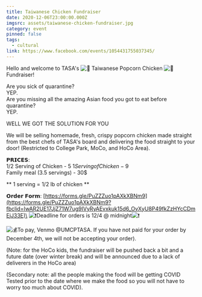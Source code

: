 ```yaml
---
title: Taiwanese Chicken Fundraiser
date: 2020-12-06T23:00:00.000Z
imgsrc: assets/taiwanese-chicken-fundraiser.jpg
category: event
pinned: false
tags:
  - cultural
link: https://www.facebook.com/events/1054431755037345/
---
```

Hello and welcome to TASA's ![🍗](https://static.xx.fbcdn.net/images/emoji.php/v9/tad/1/16/1f357.png) Taiwanese Popcorn Chicken ![🍗](https://static.xx.fbcdn.net/images/emoji.php/v9/tad/1/16/1f357.png) Fundraiser!

Are you sick of quarantine?\
YEP.\
Are you missing all the amazing Asian food you got to eat before quarantine?\
YEP.

WELL WE GOT THE SOLUTION FOR YOU

We will be selling homemade, fresh, crispy popcorn chicken made straight from the best chefs of TASA's board and delivering the food straight to your door! (Restricted to College Park, MoCo, and HoCo Area).

𝗣𝗥𝗜𝗖𝗘𝗦:\
1/2 Serving of Chicken - 5$\
1 Serving of Chicken - 9$\
Family meal (3.5 servings) - 30$

\*\* 1 serving = 1/2 lb of chicken \*\*

𝗢𝗿𝗱𝗲𝗿 𝗙𝗼𝗿𝗺: [https://forms.gle/PuZZZuo1pAXkXBNm9](https://forms.gle/PuZZZuo1pAXkXBNm9?fbclid=IwAR2UE17JjZ71W7ug9IVyRyAEvxkuk15d6_OvXyU8P49fkZzHYcCDmEjJ33E)\
![❗️](https://static.xx.fbcdn.net/images/emoji.php/v9/t50/1/16/2757.png)Deadline for orders is 12/4 @ midnight![❗️](https://static.xx.fbcdn.net/images/emoji.php/v9/t50/1/16/2757.png)

![💰](https://static.xx.fbcdn.net/images/emoji.php/v9/t5a/1/16/1f4b0.png)To pay, Venmo @UMCPTASA. If you have not paid for your order by December 4th, we will not be accepting your order).

(Note: for the HoCo kids, the fundraiser will be pushed back a bit and a future date (over winter break) and will be announced due to a lack of deliverers in the HoCo area)

(Secondary note: all the people making the food will be getting COVID Tested prior to the date where we make the food so you will not have to worry too much about COVID).